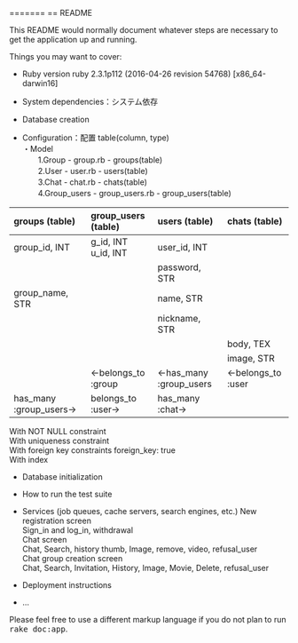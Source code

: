 =======
== README

This README would normally document whatever steps are necessary to get the
application up and running.

Things you may want to cover:

* Ruby version
ruby 2.3.1p112 (2016-04-26 revision 54768) [x86_64-darwin16]

 * System dependencies：システム依存

 * Database creation

 * Configuration：配置 table(column, type)  
・Model  
　　1.Group - group.rb - groups(table)  
　　2.User - user.rb - users(table)  
　　3.Chat - chat.rb - chats(table)  
　　4.Group_users - group_users.rb - group_users(table)

 | groups (table) | group_users (table) | users (table) | chats (table) |  
 | :- | :- | :- | :- |  
 | group_id, INT | g_id, INT <br> u_id, INT | user_id, INT |  |  
 |  |  | password, STR |  |  
 | group_name, STR |  | name, STR | |  
 |  |  | nickname, STR |  |  
 | |  |  | body, TEX |  
 |  |  |  | image, STR |  
 |  | ←belongs_to :group | ←has_many :group_users | ←belongs_to :user |  
 | has_many :group_users→ | belongs_to :user→ | has_many :chat→ |  |  


 With NOT NULL constraint  
 With uniqueness constraint  
 With foreign key constraints foreign_key: true  
 With index  

* Database initialization

* How to run the test suite

* Services (job queues, cache servers, search engines, etc.)
 New registration screen  
 Sign_in and log_in, withdrawal  
 Chat screen  
 Chat, Search, history thumb, Image, remove, video, refusal_user  
 Chat group creation screen  
 Chat, Search, Invitation, History, Image, Movie, Delete, refusal_user  

* Deployment instructions

* ...


 Please feel free to use a different markup language if you do not plan to run
 <tt>rake doc:app</tt>.
